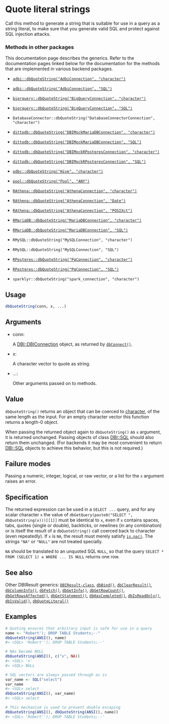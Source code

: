 # Quote literal strings

Call this method to generate a string that is suitable for use in a
query as a string literal, to make sure that you generate valid SQL and
protect against SQL injection attacks.

### Methods in other packages

This documentation page describes the generics. Refer to the
documentation pages linked below for the documentation for the methods
that are implemented in various backend packages.

- [`adbi::dbQuoteString("AdbiConnection", "character")`](https://adbi.r-dbi.org/reference/AdbiConnection-class.html)

- [`adbi::dbQuoteString("AdbiConnection", "SQL")`](https://adbi.r-dbi.org/reference/AdbiConnection-class.html)

- [`bigrquery::dbQuoteString("BigQueryConnection", "character")`](https://bigrquery.r-dbi.org/reference/DBI.html)

- [`bigrquery::dbQuoteString("BigQueryConnection", "SQL")`](https://bigrquery.r-dbi.org/reference/DBI.html)

- `DatabaseConnector::dbQuoteString("DatabaseConnectorConnection", "character")`

- [`dittodb::dbQuoteString("DBIMockMariaDBConnection", "character")`](https://dittodb.jonkeane.com/reference/mock-db-methods.html)

- [`dittodb::dbQuoteString("DBIMockMariaDBConnection", "SQL")`](https://dittodb.jonkeane.com/reference/mock-db-methods.html)

- [`dittodb::dbQuoteString("DBIMockRPostgresConnection", "character")`](https://dittodb.jonkeane.com/reference/mock-db-methods.html)

- [`dittodb::dbQuoteString("DBIMockRPostgresConnection", "SQL")`](https://dittodb.jonkeane.com/reference/mock-db-methods.html)

- [`odbc::dbQuoteString("Hive", "character")`](https://odbc.r-dbi.org/reference/DBI-methods.html)

- [`pool::dbQuoteString("Pool", "ANY")`](http://rstudio.github.io/pool/reference/DBI-wrap.md)

- [`RAthena::dbQuoteString("AthenaConnection", "character")`](https://dyfanjones.github.io/RAthena/reference/AthenaConnection.html)

- [`RAthena::dbQuoteString("AthenaConnection", "Date")`](https://dyfanjones.github.io/RAthena/reference/AthenaConnection.html)

- [`RAthena::dbQuoteString("AthenaConnection", "POSIXct")`](https://dyfanjones.github.io/RAthena/reference/AthenaConnection.html)

- [`RMariaDB::dbQuoteString("MariaDBConnection", "character")`](https://rmariadb.r-dbi.org/reference/mariadb-quoting.html)

- [`RMariaDB::dbQuoteString("MariaDBConnection", "SQL")`](https://rmariadb.r-dbi.org/reference/mariadb-quoting.html)

- `RMySQL::dbQuoteString("MySQLConnection", "character")`

- `RMySQL::dbQuoteString("MySQLConnection", "SQL")`

- [`RPostgres::dbQuoteString("PqConnection", "character")`](https://rpostgres.r-dbi.org/reference/quote.html)

- [`RPostgres::dbQuoteString("PqConnection", "SQL")`](https://rpostgres.r-dbi.org/reference/quote.html)

- `sparklyr::dbQuoteString("spark_connection", "character")`

## Usage

``` r
dbQuoteString(conn, x, ...)
```

## Arguments

- conn:

  A
  [DBI::DBIConnection](https://dbi.r-dbi.org/dev/reference/DBIConnection-class.md)
  object, as returned by
  [`dbConnect()`](https://dbi.r-dbi.org/dev/reference/dbConnect.md).

- x:

  A character vector to quote as string.

- ...:

  Other arguments passed on to methods.

## Value

`dbQuoteString()` returns an object that can be coerced to
[character](https://rdrr.io/r/base/character.html), of the same length
as the input. For an empty character vector this function returns a
length-0 object.

When passing the returned object again to `dbQuoteString()` as `x`
argument, it is returned unchanged. Passing objects of class
[DBI::SQL](https://dbi.r-dbi.org/dev/reference/SQL.md) should also
return them unchanged. (For backends it may be most convenient to return
[DBI::SQL](https://dbi.r-dbi.org/dev/reference/SQL.md) objects to
achieve this behavior, but this is not required.)

## Failure modes

Passing a numeric, integer, logical, or raw vector, or a list for the
`x` argument raises an error.

## Specification

The returned expression can be used in a `SELECT ...` query, and for any
scalar character `x` the value of
`dbGetQuery(paste0("SELECT ", dbQuoteString(x)))[[1]]` must be identical
to `x`, even if `x` contains spaces, tabs, quotes (single or double),
backticks, or newlines (in any combination) or is itself the result of a
`dbQuoteString()` call coerced back to character (even repeatedly). If
`x` is `NA`, the result must merely satisfy
[`is.na()`](https://rdrr.io/r/base/NA.html). The strings `"NA"` or
`"NULL"` are not treated specially.

`NA` should be translated to an unquoted SQL `NULL`, so that the query
`SELECT * FROM (SELECT 1) a WHERE ... IS NULL` returns one row.

## See also

Other DBIResult generics:
[`DBIResult-class`](https://dbi.r-dbi.org/dev/reference/DBIResult-class.md),
[`dbBind()`](https://dbi.r-dbi.org/dev/reference/dbBind.md),
[`dbClearResult()`](https://dbi.r-dbi.org/dev/reference/dbClearResult.md),
[`dbColumnInfo()`](https://dbi.r-dbi.org/dev/reference/dbColumnInfo.md),
[`dbFetch()`](https://dbi.r-dbi.org/dev/reference/dbFetch.md),
[`dbGetInfo()`](https://dbi.r-dbi.org/dev/reference/dbGetInfo.md),
[`dbGetRowCount()`](https://dbi.r-dbi.org/dev/reference/dbGetRowCount.md),
[`dbGetRowsAffected()`](https://dbi.r-dbi.org/dev/reference/dbGetRowsAffected.md),
[`dbGetStatement()`](https://dbi.r-dbi.org/dev/reference/dbGetStatement.md),
[`dbHasCompleted()`](https://dbi.r-dbi.org/dev/reference/dbHasCompleted.md),
[`dbIsReadOnly()`](https://dbi.r-dbi.org/dev/reference/dbIsReadOnly.md),
[`dbIsValid()`](https://dbi.r-dbi.org/dev/reference/dbIsValid.md),
[`dbQuoteLiteral()`](https://dbi.r-dbi.org/dev/reference/dbQuoteLiteral.md)

## Examples

``` r
# Quoting ensures that arbitrary input is safe for use in a query
name <- "Robert'); DROP TABLE Students;--"
dbQuoteString(ANSI(), name)
#> <SQL> 'Robert''); DROP TABLE Students;--'

# NAs become NULL
dbQuoteString(ANSI(), c("x", NA))
#> <SQL> 'x'
#> <SQL> NULL

# SQL vectors are always passed through as is
var_name <- SQL("select")
var_name
#> <SQL> select
dbQuoteString(ANSI(), var_name)
#> <SQL> select

# This mechanism is used to prevent double escaping
dbQuoteString(ANSI(), dbQuoteString(ANSI(), name))
#> <SQL> 'Robert''); DROP TABLE Students;--'
```
